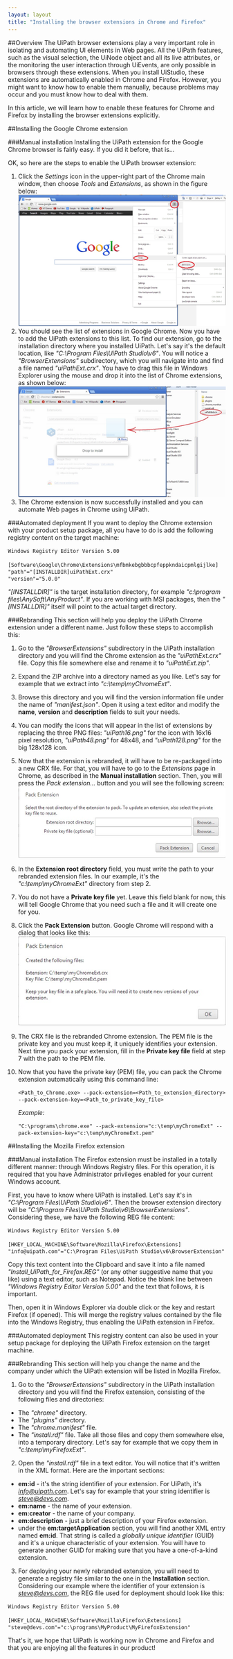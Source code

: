 ```yaml
---
layout: layout
title: "Installing the browser extensions in Chrome and Firefox"
---
```


##Overview
The UiPath browser extensions play a very important role in isolating and automating UI elements in Web pages. All the UiPath features, such as the visual selection, the UiNode object and all its live attributes, or the monitoring the user interaction through UiEvents, are only possible in browsers through these extensions.
When you install UiStudio, these extensions are automatically enabled in Chrome and Firefox. However, you might want to know how to enable them manually, because problems may occur and you must know how to deal with them.

In this article, we will learn how to enable these features for Chrome and Firefox by installing the browser extensions explicitly.

##Installing the Google Chrome extension

###Manual installation
Installing the UiPath extension for the Google Chrome browser is fairly easy. If you did it before, that is...

OK, so here are the steps to enable the UiPath browser extension:

1. Click the *Settings* icon in the upper-right part of the Chrome main window, then choose *Tools* and *Extensions*, as shown in the figure below:
   !["Chrome Step 1"](/img/blog/Chrome_step_1.jpg)
2. You should see the list of extensions in Google Chrome. Now you have to add the UiPath extensions to this list. To find our extension, go to the installation directory where you installed UiPath. Let's say it's the default location, like *"C:\Program Files\UiPath Studio\v6"*. You will notice a *"BrowserExtensions"* subdirectory, which you will navigate into and find a file named *"uiPathExt.crx"*. You have to drag this file in Windows Explorer using the mouse and drop it into the list of Chrome extensions, as shown below:
   !["Chrome Step 2"](/img/blog/Chrome_step_2.jpg)
3. The Chrome extension is now successfully installed and you can automate Web pages in Chrome using UiPath.

###Automated deployment
If you want to deploy the Chrome extension with your product setup package, all you have to do is add the following registry content on the target machine:

```
Windows Registry Editor Version 5.00
 
[Software\Google\Chrome\Extensions\mfbmkebgbbbcpfeppkndaicpmlgijlke]
"path"="[INSTALLDIR]uiPathExt.crx"
"version"="5.0.0"
```

*"[INSTALLDIR]"* is the target installation directory, for example *"c:\program files\AnySoft\AnyProduct\"*. If you are working with MSI packages, then the *"[INSTALLDIR]"* itself will point to the actual target directory.

###Rebranding
This section will help you deploy the UiPath Chrome extension under a different name. Just follow these steps to accomplish this:

1.  Go to the *"BrowserExtensions"* subdirectory in the UiPath installation directory and you will find the Chrome extension as the *"uiPathExt.crx"* file. Copy this file somewhere else and rename it to *"uiPathExt.zip"*.
2.  Expand the ZIP archive into a directory named as you like. Let's say for example that we extract into *"c:\temp\myChromeExt"*.
3.  Browse this directory and you will find the version information file under the name of *"manifest.json"*. Open it using a text editor and modify the **name**, **version** and **description** fields to suit your needs.
4.  You can modify the icons that will appear in the list of extensions by replacing the three PNG files: *"uiPath16.png"* for the icon with 16x16 pixel resolution, *"uiPath48.png"* for 48x48, and *"uiPath128.png"* for the big 128x128 icon.
5.  Now that the extension is rebranded, it will have to be re-packaged into a new CRX file. For that, you will have to go to the *Extensions* page in Chrome, as described in the **Manual installation** section. Then, you will press the *Pack extension...* button and you will see the following screen:
    !["Chrome Rebranding 1"](/img/blog/Chrome_rebranding_1.jpg)
6.  In the **Extension root directory** field, you must write the path to your rebranded extension files. In our example, it's the *"c:\temp\myChromeExt"* directory from step 2.
7.  You do not have a **Private key file** yet. Leave this field blank for now, this will tell Google Chrome that you need such a file and it will create one for you.
8.  Click the **Pack Extension** button. Google Chrome will respond with a dialog that looks like this:
    !["Chrome Rebranding 2"](/img/blog/Chrome_rebranding_2.jpg)
9.  The CRX file is the rebranded Chrome extension. The PEM file is the private key and you must keep it, it uniquely identifies your extension. Next time you pack your extension, fill in the **Private key file** field at step 7 with the path to the PEM file.
10. Now that you have the private key (PEM) file, you can pack the Chrome extension automatically using this command line:

    ```
    <Path_to_Chrome.exe> --pack-extension=<Path_to_extension_directory> --pack-extension-key=<Path_to_private_key_file>
    ```

    *Example:*

    ```
    "C:\programs\chrome.exe" --pack-extension="c:\temp\myChromeExt" --pack-extension-key="c:\temp\myChromeExt.pem"
    ```

##Installing the Mozilla Firefox extension

###Manual installation
The Firefox extension must be installed in a totally different manner: through Windows Registry files. For this operation, it is required that you have Administrator privileges enabled for your current Windows account.

First, you have to know where UiPath is installed. Let's say it's in *"C:\Program Files\UiPath Studio\v6"*. Then the browser extension directory will be *"C:\Program Files\UiPath Studio\v6\BrowserExtensions"*. Considering these, we have the following REG file content:

```
Windows Registry Editor Version 5.00
 
[HKEY_LOCAL_MACHINE\Software\Mozilla\Firefox\Extensions]
"info@uipath.com"="C:\Program Files\UiPath Studio\v6\BrowserExtension"
```

Copy this text content into the Clipboard and save it into a file named *"Install_UiPath_for_Firefox.REG"* (or any other suggestive name that you like) using a text editor, such as Notepad. Notice the blank line between *"Windows Registry Editor Version 5.00"* and the text that follows, it is important.

Then, open it in Windows Explorer via double click or the *<Enter>* key and restart Firefox (if opened). This will merge the registry values contained by the file into the Windows Registry, thus enabling the UiPath extension in Firefox.

###Automated deployment
This registry content can also be used in your setup package for deploying the UiPath Firefox extension on the target machine.

###Rebranding
This section will help you change the name and the company under which the UiPath extension will be listed in Mozilla Firefox.

1. Go to the *"BrowserExtensions"* subdirectory in the UiPath installation directory and you will find the Firefox extension, consisting of the following files and directories: 
  * The *"chrome"* directory. 
  * The *"plugins"* directory. 
  * The *"chrome.manifest"* file. 
  * The *"install.rdf"* file. 
  Take all those files and copy them somewhere else, into a temporary directory. Let's say for example that we copy them in *"c:\temp\myFirefoxExt"*.
2. Open the *"install.rdf"* file in a text editor. You will notice that it's written in the XML format. Here are the important sections:
  * **em:id** - it's the string identifier of your extension. For UiPath, it's *info@uipath.com*. Let's say for example that your string identifier is *steve@devs.com*.
  * **em:name** - the name of your extension.
  * **em:creator** - the name of your company.
  * **em:description** - just a brief description of your Firefox extension.
  * under the **em:targetApplication** section, you will find another XML entry named **em:id**. That string is called a *globally unique identifier* (GUID) and it's a unique characteristic of your extension. You will have to generate another GUID for making sure that you have a one-of-a-kind extension.
3. For deploying your newly rebranded extension, you will need to generate a registry file similar to the one in the **Installation** section. Considering our example where the identifier of your extension is *steve@devs.com*, the REG file used for deployment should look like this:

```
Windows Registry Editor Version 5.00
 
[HKEY_LOCAL_MACHINE\Software\Mozilla\Firefox\Extensions]
"steve@devs.com"="c:\programs\MyProduct\MyFirefoxExtension"
```


That's it, we hope that UiPath is working now in Chrome and Firefox and that you are enjoying all the features in our product!
